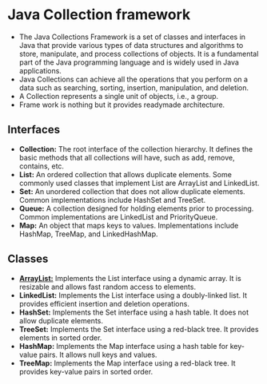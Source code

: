 # Java Collection framework
- The Java Collections Framework is a set of classes and interfaces in Java that provide various types of data structures and algorithms to store, manipulate, and process collections of objects. It is a fundamental part of the Java programming language and is widely used in Java applications.  
- Java Collections can achieve all the operations that you perform on a data such as searching, sorting, insertion, manipulation, and deletion.
- A Collection represents a single unit of objects, i.e., a group.
- Frame work is nothing but it provides readymade architecture.
## Interfaces
- **Collection:** The root interface of the collection hierarchy. It defines the basic methods that all collections will have, such as add, remove, contains, etc.
- **List:** An ordered collection that allows duplicate elements. Some commonly used classes that implement List are ArrayList and LinkedList.
- **Set:** An unordered collection that does not allow duplicate elements. Common implementations include HashSet and TreeSet.
- **Queue:** A collection designed for holding elements prior to processing. Common implementations are LinkedList and PriorityQueue.
- **Map:** An object that maps keys to values. Implementations include HashMap, TreeMap, and LinkedHashMap.
## Classes
- **[ArrayList:](ArrayList)** Implements the List interface using a dynamic array. It is resizable and allows fast random access to elements.
- **LinkedList:** Implements the List interface using a doubly-linked list. It provides efficient insertion and deletion operations.
- **HashSet:** Implements the Set interface using a hash table. It does not allow duplicate elements.
- **TreeSet:** Implements the Set interface using a red-black tree. It provides elements in sorted order.
- **HashMap:** Implements the Map interface using a hash table for key-value pairs. It allows null keys and values.
- **TreeMap:** Implements the Map interface using a red-black tree. It provides key-value pairs in sorted order.
